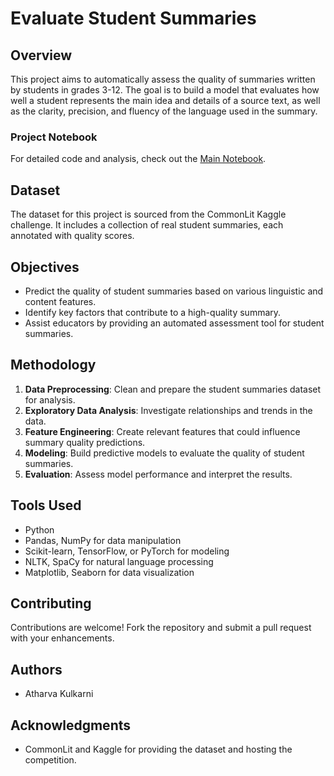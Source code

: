 

#  Evaluate Student Summaries

## Overview
This project aims to automatically assess the quality of summaries written by students in grades 3-12. The goal is to build a model that evaluates how well a student represents the main idea and details of a source text, as well as the clarity, precision, and fluency of the language used in the summary.

### Project Notebook

For detailed code and analysis, check out the [Main Notebook](Main.ipynb).

## Dataset
The dataset for this project is sourced from the CommonLit Kaggle challenge. It includes a collection of real student summaries, each annotated with quality scores.

## Objectives
- Predict the quality of student summaries based on various linguistic and content features.
- Identify key factors that contribute to a high-quality summary.
- Assist educators by providing an automated assessment tool for student summaries.

## Methodology
1. **Data Preprocessing**: Clean and prepare the student summaries dataset for analysis.
2. **Exploratory Data Analysis**: Investigate relationships and trends in the data.
3. **Feature Engineering**: Create relevant features that could influence summary quality predictions.
4. **Modeling**: Build predictive models to evaluate the quality of student summaries.
5. **Evaluation**: Assess model performance and interpret the results.

## Tools Used
- Python
- Pandas, NumPy for data manipulation
- Scikit-learn, TensorFlow, or PyTorch for modeling
- NLTK, SpaCy for natural language processing
- Matplotlib, Seaborn for data visualization




## Contributing
Contributions are welcome! Fork the repository and submit a pull request with your enhancements.

## Authors
- Atharva Kulkarni

## Acknowledgments
- CommonLit and Kaggle for providing the dataset and hosting the competition.

